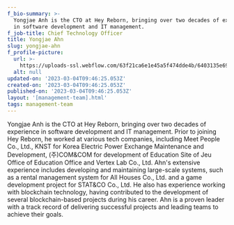 ```yaml
---
f_bio-summary: >-
  Yongjae Anh is the CTO at Hey Reborn, bringing over two decades of experience
  in software development and IT management.
f_job-title: Chief Technology Officer
title: Yongjae Ahn
slug: yongjae-ahn
f_profile-picture:
  url: >-
    https://uploads-ssl.webflow.com/63f21ca6e1e45a5f474dde4b/6403135e697b1321aa03b875_IMAGE%202023-03-04%2016%3A46%3A05.jpg
  alt: null
updated-on: '2023-03-04T09:46:25.053Z'
created-on: '2023-03-04T09:46:25.053Z'
published-on: '2023-03-04T09:46:25.053Z'
layout: '[management-team].html'
tags: management-team
---
```


Yongjae Anh is the CTO at Hey Reborn, bringing over two decades of experience in software development and IT management. Prior to joining Hey Reborn, he worked at various tech companies, including Meet People Co., Ltd., KNST for Korea Electric Power Exchange Maintenance and Development, (주)COM&COM for development of Education Site of Jeu Office of Education Office and Vertex Lab Co., Ltd. Ahn's extensive experience includes developing and maintaining large-scale systems, such as a rental management system for All Houses Co., Ltd. and a game development project for STAT&CO Co., Ltd. He also has experience working with blockchain technology, having contributed to the development of several blockchain-based projects during his career. Ahn is a proven leader with a track record of delivering successful projects and leading teams to achieve their goals.
